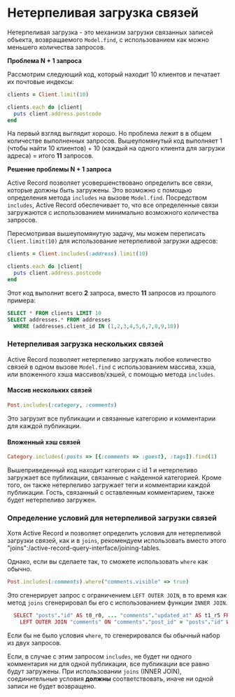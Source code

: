# Нетерпеливая загрузка связей

Нетерпеливая загрузка - это механизм загрузки связанных записей объекта, возвращаемого `Model.find`, с использованием как можно меньшего количества запросов.

**Проблема N + 1 запроса**

Рассмотрим следующий код, который находит 10 клиентов и печатает их почтовые индексы:

```ruby
clients = Client.limit(10)

clients.each do |client|
  puts client.address.postcode
end
```

На первый взгляд выглядит хорошо. Но проблема лежит в в общем количестве выполненных запросов. Вышеупомянутый код выполняет 1 (чтобы найти 10 клиентов) + 10 (каждый на одного клиента для загрузки адреса) = итого **11** запросов.

**Решение проблемы N + 1 запроса**

Active Record позволяет усовершенствовано определить все связи, которые должны быть загружены. Это возможно с помощью определения метода `includes` на вызове `Model.find`. Посредством `includes`, Active Record обеспечивает то, что все определенные связи загружаются с использованием минимально возможного количества запросов.

Пересмотривая вышеупомянутую задачу, мы можем переписать `Client.limit(10)` для использование нетерпеливой загрузки адресов:

```ruby
clients = Client.includes(:address).limit(10)

clients.each do |client|
  puts client.address.postcode
end
```

Этот код выполнит всего **2** запроса, вместо **11** запросов из прошлого примера:

```sql
SELECT * FROM clients LIMIT 10
SELECT addresses.* FROM addresses
  WHERE (addresses.client_id IN (1,2,3,4,5,6,7,8,9,10))
```

### Нетерпеливая загрузка нескольких связей

Active Record позволяет нетерпеливо загружать любое количество связей в одном вызове `Model.find` с использованием массива, хэша, или вложенного хэша массивов/хэшей, с помощью метода `includes`.

#### Массив нескольких связей

```ruby
Post.includes(:category, :comments)
```

Это загрузит все публикации и связанные категорию и комментарии для каждой публикации.

#### Вложенный хэш связей

```ruby
Category.includes(:posts => [{:comments => :guest}, :tags]).find(1)
```

Вышеприведенный код находит категории с id 1 и нетерпеливо загружает все публикации, связанные с найденной категорией. Кроме того, он также нетерпеливо загружает теги и комментарии каждой публикации. Гость, связанный с оставленным комментарием, также будет нетерпеливо загружен.

### Определение условий для нетерпеливой загрузки связей

Хотя Active Record и позволяет определить условия для нетерпеливой загрузки связей, как и в `joins`, рекомендуем использовать вместо этого "joins":/active-record-query-interface/joining-tables.

Однако, если вы сделаете так, то сможете использовать `where` как обычно.

```ruby
Post.includes(:comments).where("comments.visible" => true)
```

Это сгенерирует запрос с ограничением `LEFT OUTER JOIN`, в то время как метод `joins` сгенерировал бы его с использованием функции `INNER JOIN`.

```ruby
  SELECT "posts"."id" AS t0_r0, ... "comments"."updated_at" AS t1_r5 FROM "posts"
    LEFT OUTER JOIN "comments" ON "comments"."post_id" = "posts"."id" WHERE (comments.visible = 1)
```

Если бы не было условия `where`, то сгенерировался бы обычный набор из двух запросов.

Если, в случае с этим запросом `includes`, не будет ни одного комментария ни для одной публикации, все публикации все равно будут загружены. При использовании `joins` (INNER JOIN), соединительные условия **должны** соответствовать, иначе ни одной записи не будет возвращено.
